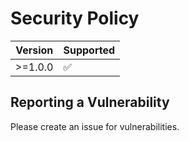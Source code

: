 # Security Policy

| Version | Supported          |
| ------- | ------------------ |
| >=1.0.0  | :white_check_mark: |

## Reporting a Vulnerability

Please create an issue for vulnerabilities.
